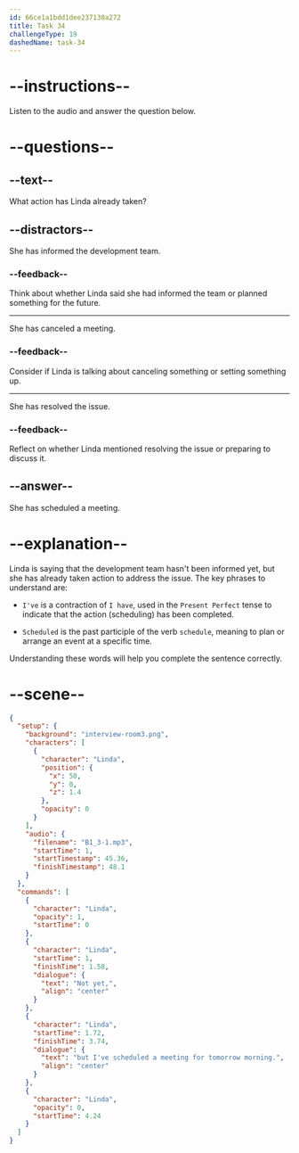 ```yaml
---
id: 66ce1a1bdd1dee237130a272
title: Task 34
challengeType: 19
dashedName: task-34
---
```

<!-- (Audio) Linda: Not yet. But I've scheduled a meeting for tomorrow morning. -->

# --instructions--

Listen to the audio and answer the question below.

# --questions--

## --text--

What action has Linda already taken?

## --distractors--

She has informed the development team.

### --feedback--

Think about whether Linda said she had informed the team or planned something for the future.

---

She has canceled a meeting.

### --feedback--

Consider if Linda is talking about canceling something or setting something up.

---

She has resolved the issue.

### --feedback--

Reflect on whether Linda mentioned resolving the issue or preparing to discuss it.

## --answer--

She has scheduled a meeting.

# --explanation--

Linda is saying that the development team hasn't been informed yet, but she has already taken action to address the issue. The key phrases to understand are:

- `I've` is a contraction of `I have`, used in the `Present Perfect` tense to indicate that the action (scheduling) has been completed.

- `Scheduled` is the past participle of the verb `schedule`, meaning to plan or arrange an event at a specific time.

Understanding these words will help you complete the sentence correctly.

# --scene--

```json
{
  "setup": {
    "background": "interview-room3.png",
    "characters": [
      {
        "character": "Linda",
        "position": {
          "x": 50,
          "y": 0,
          "z": 1.4
        },
        "opacity": 0
      }
    ],
    "audio": {
      "filename": "B1_3-1.mp3",
      "startTime": 1,
      "startTimestamp": 45.36,
      "finishTimestamp": 48.1
    }
  },
  "commands": [
    {
      "character": "Linda",
      "opacity": 1,
      "startTime": 0
    },
    {
      "character": "Linda",
      "startTime": 1,
      "finishTime": 1.58,
      "dialogue": {
        "text": "Not yet,",
        "align": "center"
      }
    },
    {
      "character": "Linda",
      "startTime": 1.72,
      "finishTime": 3.74,
      "dialogue": {
        "text": "but I've scheduled a meeting for tomorrow morning.",
        "align": "center"
      }
    },
    {
      "character": "Linda",
      "opacity": 0,
      "startTime": 4.24
    }
  ]
}
```

